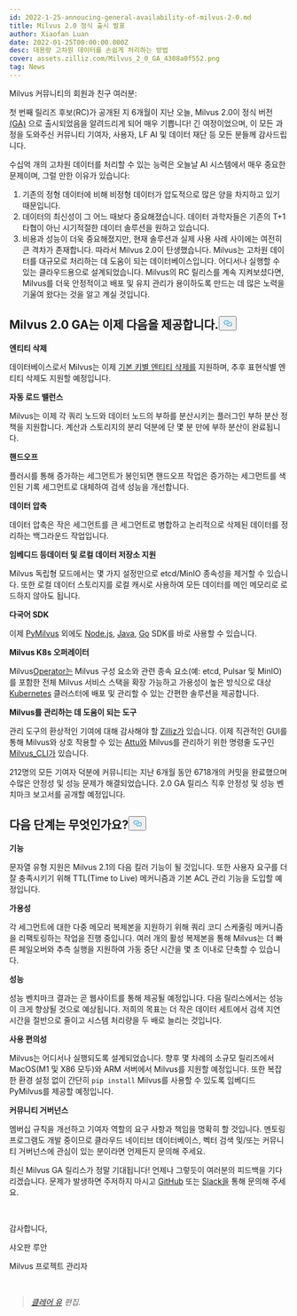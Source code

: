 ```yaml
---
id: 2022-1-25-annoucing-general-availability-of-milvus-2-0.md
title: Milvus 2.0 정식 출시 발표
author: Xiaofan Luan
date: 2022-01-25T00:00:00.000Z
desc: 대용량 고차원 데이터를 손쉽게 처리하는 방법
cover: assets.zilliz.com/Milvus_2_0_GA_4308a0f552.png
tag: News
---
```

<p>Milvus 커뮤니티의 회원과 친구 여러분:</p>
<p>첫 번째 릴리즈 후보(RC)가 공개된 지 6개월이 지난 오늘, Milvus 2.0이 정식 버전 <a href="https://milvus.io/docs/v2.0.x/release_notes.md#v200">(GA)</a> 으로 출시되었음을 알려드리게 되어 매우 기쁩니다! 긴 여정이었으며, 이 모든 과정을 도와주신 커뮤니티 기여자, 사용자, LF AI 및 데이터 재단 등 모든 분들께 감사드립니다.</p>
<p>수십억 개의 고차원 데이터를 처리할 수 있는 능력은 오늘날 AI 시스템에서 매우 중요한 문제이며, 그럴 만한 이유가 있습니다:</p>
<ol>
<li>기존의 정형 데이터에 비해 비정형 데이터가 압도적으로 많은 양을 차지하고 있기 때문입니다.</li>
<li>데이터의 최신성이 그 어느 때보다 중요해졌습니다. 데이터 과학자들은 기존의 T+1 타협이 아닌 시기적절한 데이터 솔루션을 원하고 있습니다.</li>
<li>비용과 성능이 더욱 중요해졌지만, 현재 솔루션과 실제 사용 사례 사이에는 여전히 큰 격차가 존재합니다. 따라서 Milvus 2.0이 탄생했습니다. Milvus는 고차원 데이터를 대규모로 처리하는 데 도움이 되는 데이터베이스입니다. 어디서나 실행할 수 있는 클라우드용으로 설계되었습니다. Milvus의 RC 릴리스를 계속 지켜보셨다면, Milvus를 더욱 안정적이고 배포 및 유지 관리가 용이하도록 만드는 데 많은 노력을 기울여 왔다는 것을 알고 계실 것입니다.</li>
</ol>
<h2 id="Milvus-20-GA-now-offers" class="common-anchor-header">Milvus 2.0 GA는 이제 다음을 제공합니다.<button data-href="#Milvus-20-GA-now-offers" class="anchor-icon" translate="no">
      <svg translate="no"
        aria-hidden="true"
        focusable="false"
        height="20"
        version="1.1"
        viewBox="0 0 16 16"
        width="16"
      >
        <path
          fill="#0092E4"
          fill-rule="evenodd"
          d="M4 9h1v1H4c-1.5 0-3-1.69-3-3.5S2.55 3 4 3h4c1.45 0 3 1.69 3 3.5 0 1.41-.91 2.72-2 3.25V8.59c.58-.45 1-1.27 1-2.09C10 5.22 8.98 4 8 4H4c-.98 0-2 1.22-2 2.5S3 9 4 9zm9-3h-1v1h1c1 0 2 1.22 2 2.5S13.98 12 13 12H9c-.98 0-2-1.22-2-2.5 0-.83.42-1.64 1-2.09V6.25c-1.09.53-2 1.84-2 3.25C6 11.31 7.55 13 9 13h4c1.45 0 3-1.69 3-3.5S14.5 6 13 6z"
        ></path>
      </svg>
    </button></h2><p><strong>엔티티 삭제</strong></p>
<p>데이터베이스로서 Milvus는 이제 <a href="https://milvus.io/docs/v2.0.x/delete_data.md">기본 키별 엔티티 삭제를</a> 지원하며, 추후 표현식별 엔티티 삭제도 지원할 예정입니다.</p>
<p><strong>자동 로드 밸런스</strong></p>
<p>Milvus는 이제 각 쿼리 노드와 데이터 노드의 부하를 분산시키는 플러그인 부하 분산 정책을 지원합니다. 계산과 스토리지의 분리 덕분에 단 몇 분 만에 부하 분산이 완료됩니다.</p>
<p><strong>핸드오프</strong></p>
<p>플러시를 통해 증가하는 세그먼트가 봉인되면 핸드오프 작업은 증가하는 세그먼트를 색인된 기록 세그먼트로 대체하여 검색 성능을 개선합니다.</p>
<p><strong>데이터 압축</strong></p>
<p>데이터 압축은 작은 세그먼트를 큰 세그먼트로 병합하고 논리적으로 삭제된 데이터를 정리하는 백그라운드 작업입니다.</p>
<p><strong>임베디드 등데이터 및 로컬 데이터 저장소 지원</strong></p>
<p>Milvus 독립형 모드에서는 몇 가지 설정만으로 etcd/MinIO 종속성을 제거할 수 있습니다. 또한 로컬 데이터 스토리지를 로컬 캐시로 사용하여 모든 데이터를 메인 메모리로 로드하지 않아도 됩니다.</p>
<p><strong>다국어 SDK</strong></p>
<p>이제 <a href="https://github.com/milvus-io/pymilvus">PyMilvus</a> 외에도 <a href="https://github.com/milvus-io/milvus-sdk-node">Node.js</a>, <a href="https://github.com/milvus-io/milvus-sdk-java">Java</a>, <a href="https://github.com/milvus-io/milvus-sdk-go">Go</a> SDK를 바로 사용할 수 있습니다.</p>
<p><strong>Milvus K8s 오퍼레이터</strong></p>
<p>Milvus<a href="https://milvus.io/docs/v2.0.x/install_cluster-milvusoperator.md">Operator는</a> Milvus 구성 요소와 관련 종속 요소(예: etcd, Pulsar 및 MinIO)를 포함한 전체 Milvus 서비스 스택을 확장 가능하고 가용성이 높은 방식으로 대상 <a href="https://kubernetes.io/">Kubernetes</a> 클러스터에 배포 및 관리할 수 있는 간편한 솔루션을 제공합니다.</p>
<p><strong>Milvus를 관리하는 데 도움이 되는 도구</strong></p>
<p>관리 도구의 환상적인 기여에 대해 감사해야 할 <a href="https://zilliz.com/">Zilliz가</a> 있습니다. 이제 직관적인 GUI를 통해 Milvus와 상호 작용할 수 있는 <a href="https://milvus.io/docs/v2.0.x/attu.md">Attu와</a> Milvus를 관리하기 위한 명령줄 도구인 <a href="https://milvus.io/docs/v2.0.x/cli_overview.md">Milvus_CLI가</a> 있습니다.</p>
<p>212명의 모든 기여자 덕분에 커뮤니티는 지난 6개월 동안 6718개의 커밋을 완료했으며 수많은 안정성 및 성능 문제가 해결되었습니다. 2.0 GA 릴리스 직후 안정성 및 성능 벤치마크 보고서를 공개할 예정입니다.</p>
<h2 id="Whats-next" class="common-anchor-header">다음 단계는 무엇인가요?<button data-href="#Whats-next" class="anchor-icon" translate="no">
      <svg translate="no"
        aria-hidden="true"
        focusable="false"
        height="20"
        version="1.1"
        viewBox="0 0 16 16"
        width="16"
      >
        <path
          fill="#0092E4"
          fill-rule="evenodd"
          d="M4 9h1v1H4c-1.5 0-3-1.69-3-3.5S2.55 3 4 3h4c1.45 0 3 1.69 3 3.5 0 1.41-.91 2.72-2 3.25V8.59c.58-.45 1-1.27 1-2.09C10 5.22 8.98 4 8 4H4c-.98 0-2 1.22-2 2.5S3 9 4 9zm9-3h-1v1h1c1 0 2 1.22 2 2.5S13.98 12 13 12H9c-.98 0-2-1.22-2-2.5 0-.83.42-1.64 1-2.09V6.25c-1.09.53-2 1.84-2 3.25C6 11.31 7.55 13 9 13h4c1.45 0 3-1.69 3-3.5S14.5 6 13 6z"
        ></path>
      </svg>
    </button></h2><p><strong>기능</strong></p>
<p>문자열 유형 지원은 Milvus 2.1의 다음 킬러 기능이 될 것입니다. 또한 사용자 요구를 더 잘 충족시키기 위해 TTL(Time to Live) 메커니즘과 기본 ACL 관리 기능을 도입할 예정입니다.</p>
<p><strong>가용성</strong></p>
<p>각 세그먼트에 대한 다중 메모리 복제본을 지원하기 위해 쿼리 코디 스케줄링 메커니즘을 리팩토링하는 작업을 진행 중입니다. 여러 개의 활성 복제본을 통해 Milvus는 더 빠른 페일오버와 추측 실행을 지원하여 가동 중단 시간을 몇 초 이내로 단축할 수 있습니다.</p>
<p><strong>성능</strong></p>
<p>성능 벤치마크 결과는 곧 웹사이트를 통해 제공될 예정입니다. 다음 릴리스에서는 성능이 크게 향상될 것으로 예상됩니다. 저희의 목표는 더 작은 데이터 세트에서 검색 지연 시간을 절반으로 줄이고 시스템 처리량을 두 배로 늘리는 것입니다.</p>
<p><strong>사용 편의성</strong></p>
<p>Milvus는 어디서나 실행되도록 설계되었습니다. 향후 몇 차례의 소규모 릴리즈에서 MacOS(M1 및 X86 모두)와 ARM 서버에서 Milvus를 지원할 예정입니다. 또한 복잡한 환경 설정 없이 간단히 <code translate="no">pip install</code> Milvus를 사용할 수 있도록 임베디드 PyMilvus를 제공할 예정입니다.</p>
<p><strong>커뮤니티 거버넌스</strong></p>
<p>멤버십 규칙을 개선하고 기여자 역할의 요구 사항과 책임을 명확히 할 것입니다. 멘토링 프로그램도 개발 중이므로 클라우드 네이티브 데이터베이스, 벡터 검색 및/또는 커뮤니티 거버넌스에 관심이 있는 분이라면 언제든지 문의해 주세요.</p>
<p>최신 Milvus GA 릴리스가 정말 기대됩니다! 언제나 그렇듯이 여러분의 피드백을 기다리겠습니다. 문제가 발생하면 주저하지 마시고 <a href="https://github.com/milvus-io/milvus">GitHub</a> 또는 <a href="http://milvusio.slack.com/">Slack을</a> 통해 문의해 주세요.</p>
<p><br/></p>
<p>감사합니다,</p>
<p>샤오판 루안</p>
<p>Milvus 프로젝트 관리자</p>
<p><br/></p>
<blockquote>
<p><em> <a href="https://github.com/claireyuw">클레어 유</a> 편집.</em></p>
</blockquote>
